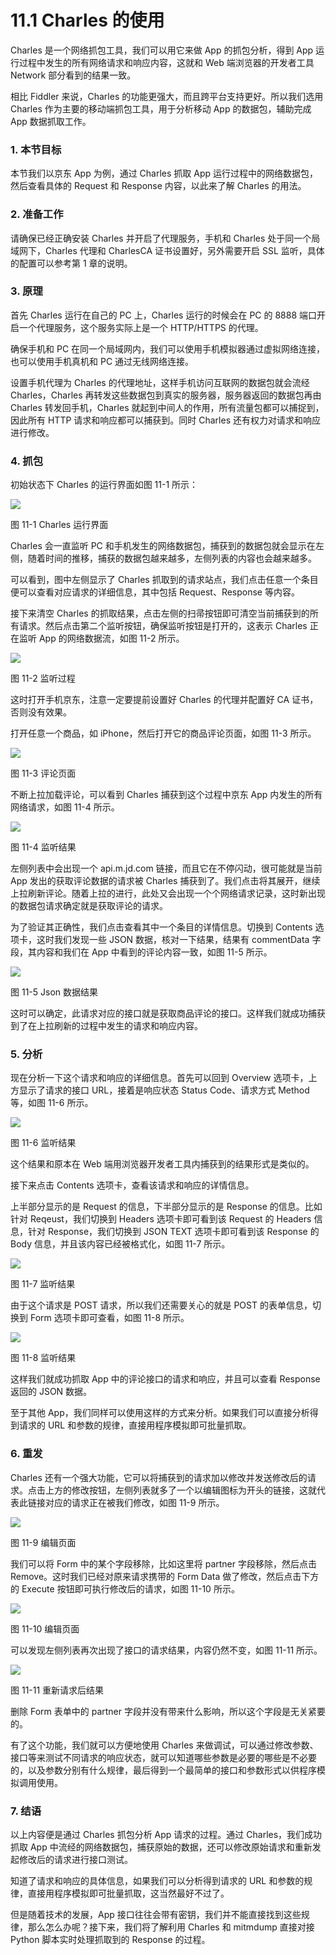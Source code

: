 # 11.1 Charles 的使用

Charles 是一个网络抓包工具，我们可以用它来做 App 的抓包分析，得到 App 运行过程中发生的所有网络请求和响应内容，这就和 Web 端浏览器的开发者工具 Network 部分看到的结果一致。

相比 Fiddler 来说，Charles 的功能更强大，而且跨平台支持更好。所以我们选用 Charles 作为主要的移动端抓包工具，用于分析移动 App 的数据包，辅助完成 App 数据抓取工作。

### 1. 本节目标

本节我们以京东 App 为例，通过 Charles 抓取 App 运行过程中的网络数据包，然后查看具体的 Request 和 Response 内容，以此来了解 Charles 的用法。

### 2. 准备工作

请确保已经正确安装 Charles 并开启了代理服务，手机和 Charles 处于同一个局域网下，Charles 代理和 CharlesCA 证书设置好，另外需要开启 SSL 监听，具体的配置可以参考第 1 章的说明。

### 3. 原理

首先 Charles 运行在自己的 PC 上，Charles 运行的时候会在 PC 的 8888 端口开启一个代理服务，这个服务实际上是一个 HTTP/HTTPS 的代理。

确保手机和 PC 在同一个局域网内，我们可以使用手机模拟器通过虚拟网络连接，也可以使用手机真机和 PC 通过无线网络连接。

设置手机代理为 Charles 的代理地址，这样手机访问互联网的数据包就会流经 Charles，Charles 再转发这些数据包到真实的服务器，服务器返回的数据包再由 Charles 转发回手机，Charles 就起到中间人的作用，所有流量包都可以捕捉到，因此所有 HTTP 请求和响应都可以捕获到。同时 Charles 还有权力对请求和响应进行修改。

### 4. 抓包

初始状态下 Charles 的运行界面如图 11-1 所示：

![](../assets/11-1.png)

图 11-1 Charles 运行界面

Charles 会一直监听 PC 和手机发生的网络数据包，捕获到的数据包就会显示在左侧，随着时间的推移，捕获的数据包越来越多，左侧列表的内容也会越来越多。

可以看到，图中左侧显示了 Charles 抓取到的请求站点，我们点击任意一个条目便可以查看对应请求的详细信息，其中包括 Request、Response 等内容。

接下来清空 Charles 的抓取结果，点击左侧的扫帚按钮即可清空当前捕获到的所有请求。然后点击第二个监听按钮，确保监听按钮是打开的，这表示 Charles 正在监听 App 的网络数据流，如图 11-2 所示。

![](../assets/11-2.png)

图 11-2 监听过程

这时打开手机京东，注意一定要提前设置好 Charles 的代理并配置好 CA 证书，否则没有效果。

打开任意一个商品，如 iPhone，然后打开它的商品评论页面，如图 11-3 所示。

![](../assets/11-3.png)

图 11-3 评论页面

不断上拉加载评论，可以看到 Charles 捕获到这个过程中京东 App 内发生的所有网络请求，如图 11-4 所示。

![](../assets/11-4.png)

图 11-4 监听结果

左侧列表中会出现一个 api.m.jd.com 链接，而且它在不停闪动，很可能就是当前 App 发出的获取评论数据的请求被 Charles 捕获到了。我们点击将其展开，继续上拉刷新评论。随着上拉的进行，此处又会出现一个个网络请求记录，这时新出现的数据包请求确定就是获取评论的请求。

为了验证其正确性，我们点击查看其中一个条目的详情信息。切换到 Contents 选项卡，这时我们发现一些 JSON 数据，核对一下结果，结果有 commentData 字段，其内容和我们在 App 中看到的评论内容一致，如图 11-5 所示。

![](../assets/11-5.png)

图 11-5 Json 数据结果

这时可以确定，此请求对应的接口就是获取商品评论的接口。这样我们就成功捕获到了在上拉刷新的过程中发生的请求和响应内容。

### 5. 分析

现在分析一下这个请求和响应的详细信息。首先可以回到 Overview 选项卡，上方显示了请求的接口 URL，接着是响应状态 Status Code、请求方式 Method 等，如图 11-6 所示。

![](../assets/11-6.png)

图 11-6 监听结果

这个结果和原本在 Web 端用浏览器开发者工具内捕获到的结果形式是类似的。

接下来点击 Contents 选项卡，查看该请求和响应的详情信息。

上半部分显示的是 Request 的信息，下半部分显示的是 Response 的信息。比如针对 Reqeust，我们切换到 Headers 选项卡即可看到该 Request 的 Headers 信息，针对 Response，我们切换到 JSON TEXT 选项卡即可看到该 Response 的 Body 信息，并且该内容已经被格式化，如图 11-7 所示。

![](../assets/11-7.png)

图 11-7 监听结果

由于这个请求是 POST 请求，所以我们还需要关心的就是 POST 的表单信息，切换到 Form 选项卡即可查看，如图 11-8 所示。

![](../assets/11-8.png)

图 11-8 监听结果

这样我们就成功抓取 App 中的评论接口的请求和响应，并且可以查看 Response 返回的 JSON 数据。

至于其他 App，我们同样可以使用这样的方式来分析。如果我们可以直接分析得到请求的 URL 和参数的规律，直接用程序模拟即可批量抓取。

### 6. 重发

Charles 还有一个强大功能，它可以将捕获到的请求加以修改并发送修改后的请求。点击上方的修改按钮，左侧列表就多了一个以编辑图标为开头的链接，这就代表此链接对应的请求正在被我们修改，如图 11-9 所示。

![](../assets/11-9.png)

图 11-9 编辑页面

我们可以将 Form 中的某个字段移除，比如这里将 partner 字段移除，然后点击 Remove。这时我们已经对原来请求携带的 Form Data 做了修改，然后点击下方的 Execute 按钮即可执行修改后的请求，如图 11-10 所示。

![](../assets/11-10.png)

图 11-10 编辑页面

可以发现左侧列表再次出现了接口的请求结果，内容仍然不变，如图 11-11 所示。

![](../assets/11-11.png)

图 11-11 重新请求后结果

删除 Form 表单中的 partner 字段并没有带来什么影响，所以这个字段是无关紧要的。

有了这个功能，我们就可以方便地使用 Charles 来做调试，可以通过修改参数、接口等来测试不同请求的响应状态，就可以知道哪些参数是必要的哪些是不必要的，以及参数分别有什么规律，最后得到一个最简单的接口和参数形式以供程序模拟调用使用。


### 7. 结语

以上内容便是通过 Charles 抓包分析 App 请求的过程。通过 Charles，我们成功抓取 App 中流经的网络数据包，捕获原始的数据，还可以修改原始请求和重新发起修改后的请求进行接口测试。

知道了请求和响应的具体信息，如果我们可以分析得到请求的 URL 和参数的规律，直接用程序模拟即可批量抓取，这当然最好不过了。

但是随着技术的发展，App 接口往往会带有密钥，我们并不能直接找到这些规律，那么怎么办呢？接下来，我们将了解利用 Charles 和 mitmdump 直接对接 Python 脚本实时处理抓取到的 Response 的过程。